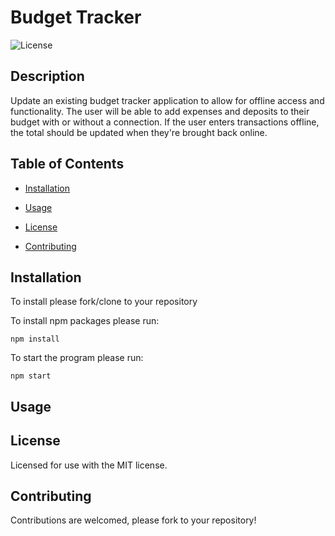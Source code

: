 # Budget Tracker

![License](https://img.shields.io/badge/License-MIT-<blue>)


## Description

Update an existing budget tracker application to allow for offline access and functionality. The user will be able to add expenses and deposits to their budget with or without a connection. If the user enters transactions offline, the total should be updated when they're brought back online.

## Table of Contents

* [Installation](#installation)

* [Usage](#usage)

* [License](#license)

* [Contributing](#contributing)


## Installation

To install please fork/clone to your repository

To install npm packages please run:

```
npm install
```

To start the program please run:

```
npm start
```

## Usage

## License
    
Licensed for use with the MIT license.

## Contributing

Contributions are welcomed, please fork to your repository!

